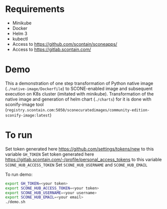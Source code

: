 # Requirements

- Minikube
- Docker
- Helm 3
- kubectl
- Access to https://github.com/scontain/sconeapps/
- Access to https://gitlab.scontain.com/

# Demo

This a demonstration of one step transformation of Python native image (`./native-image/Dockerfile`) to SCONE-enabled image and subsequent execution on K8s cluster (imitated with minikube).
Transformation of the native image and generation of helm chart (`./charts`) for it is done with sconify-image tool (`registry.scontain.com:5050/sconecuratedimages/community-edition-sconify-image:latest`)

# To run
Set token generated here https://github.com/settings/tokens/new  to this variable `GH_TOKEN` 
Set token generated here https://gitlab.scontain.com/-/profile/personal_access_tokens to this variable `SCONE_HUB_ACCESS_TOKEN` 
Set `SCONE_HUB_USERNAME` and `SCONE_HUB_EMAIL`

To run demo:
```bash
export GH_TOKEN=<your token>
export SCONE_HUB_ACCESS_TOKEN=<your token>
export SCONE_HUB_USERNAME=<your username>
export SCONE_HUB_EMAIL=<your email>
./demo.sh
```



